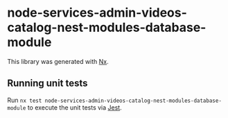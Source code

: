 # node-services-admin-videos-catalog-nest-modules-database-module

This library was generated with [Nx](https://nx.dev).

## Running unit tests

Run `nx test node-services-admin-videos-catalog-nest-modules-database-module` to execute the unit tests via [Jest](https://jestjs.io).

